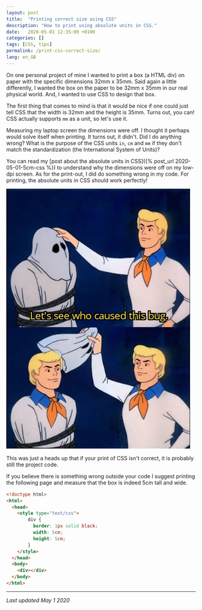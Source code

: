 ```yaml
---
layout: post
title:  "Printing correct size using CSS"
description: "How to print using absolute units in CSS."
date:   2020-05-01 12:35:00 +0100
categories: []
tags: [CSS, tips]
permalink: /print-css-correct-size/
lang: en_GB
---
```


On one personal project of mine I wanted to print a box (a HTML div) on paper with the specific dimensions 32mm x 35mm. Said again a little differently, I wanted the box on the paper to be 32mm x 35mm in our real physical world. And, I wanted to use CSS to design that box.

The first thing that comes to mind is that it would be nice if one could just tell CSS that the width is 32mm and the height is 35mm. Turns out, you can! CSS actually supports `mm` as a unit, so let's use it.

Measuring my laptop screen the dimensions were off. I thought it perhaps would solve itself when printing. It turns out, it didn't. Did I do anything wrong? What is the purpose of the CSS units `in`, `cm` and `mm` if they don't match the standardization (the International System of Units)?

You can read my [post about the absolute units in CSS]({% post_url 2020-05-01-5cm-css %}) to understand why the dimensions were off on my low-dpi screen. As for the print-out, I did do something wrong in my code. For printing, the absolute units in CSS should work perfectly!

![It was me all along](/assets/bug_meme.jpg "It was me all along")

This was just a heads up that if your print of CSS isn't correct, it is probably still the project code.

If you believe there is something wrong outside your code I suggest printing the following page and measure that the box is indeed 5cm tall and wide.

```html
<!doctype html>
<html>
  <head>
    <style type="text/css">
        div {
          border: 1px solid black;
          width: 5cm;
          height: 5cm;
        }
    </style>
  </head>
  <body>
    <div></div>
  </body>
</html>
```

---
_Last updated May 1 2020_
